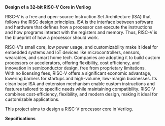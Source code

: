 **Design of a 32-bit RISC-V Core in Verilog**

RISC-V is a free and open-source Instruction Set Architecture (ISA) that follows the RISC design principles. 
ISA is the interface between software and hardware that defines how a processor can execute the instructions and how programs interact with the registers and memory. 
Thus, RISC-V is the blueprint of how a processor should work.

RISC-V's small core, low power usage, and customizability make it ideal for embedded systems and IoT devices like microcontrollers, sensors, wearables, and smart home tech. Companies are adopting it to build custom processors or accelerators, offering flexibility, cost efficiency, and innovation in semiconductor design, free from proprietary limitations.  
With no licensing fees, RISC-V offers a significant economic advantage, lowering barriers for startups and high-volume, low-margin businesses. Its clean base ISA and extension mechanism enable custom instructions and features tailored to specific needs while maintaining compatibility. RISC-V combines cost-efficiency, flexibility, and modern design, making it ideal for customizable applications.

This project aims to design a RISC-V processor core in Verilog.

**Sepcifications**
